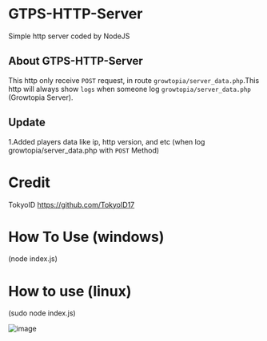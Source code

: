 # GTPS-HTTP-Server
Simple http server coded by NodeJS

## About GTPS-HTTP-Server
This http only receive ``POST`` request, in route ``growtopia/server_data.php``.This http will always show ``logs`` when someone log ``growtopia/server_data.php`` (Growtopia Server).
## Update
1.Added players data like ip, http version, and etc (when log growtopia/server_data.php with ``POST`` Method)

# Credit
TokyoID https://github.com/TokyoID17

# How To Use (windows)
(node index.js)

# How to use (linux)
(sudo node index.js)

![image](https://cdn.discordapp.com/attachments/752489288377172000/760470795704336384/unknown.png)


